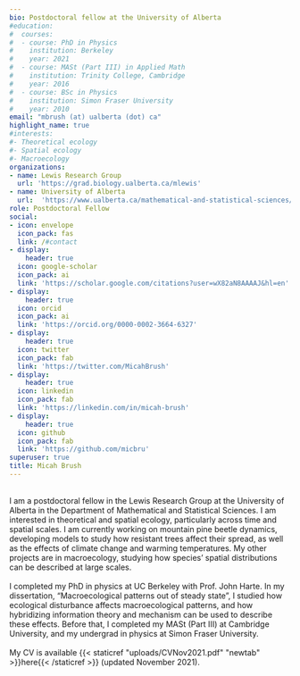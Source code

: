 ```yaml
---
bio: Postdoctoral fellow at the University of Alberta
#education:
#  courses:
#  - course: PhD in Physics
#    institution: Berkeley
#    year: 2021
#  - course: MASt (Part III) in Applied Math
#    institution: Trinity College, Cambridge
#    year: 2016
#  - course: BSc in Physics
#    institution: Simon Fraser University
#    year: 2010
email: "mbrush (at) ualberta (dot) ca"
highlight_name: true
#interests:
#- Theoretical ecology
#- Spatial ecology
#- Macroecology
organizations:
- name: Lewis Research Group
  url: 'https://grad.biology.ualberta.ca/mlewis'
- name: University of Alberta
  url:  'https://www.ualberta.ca/mathematical-and-statistical-sciences/index.html'
role: Postdoctoral Fellow
social:
- icon: envelope
  icon_pack: fas
  link: /#contact
- display:
    header: true
  icon: google-scholar
  icon_pack: ai
  link: 'https://scholar.google.com/citations?user=wX82aN8AAAAJ&hl=en'
- display:
    header: true
  icon: orcid
  icon_pack: ai
  link: 'https://orcid.org/0000-0002-3664-6327'
- display:
    header: true
  icon: twitter
  icon_pack: fab
  link: 'https://twitter.com/MicahBrush'
- display:
    header: true
  icon: linkedin
  icon_pack: fab
  link: 'https://linkedin.com/in/micah-brush'
- display:
    header: true
  icon: github
  icon_pack: fab
  link: 'https://github.com/micbru'
superuser: true
title: Micah Brush
---
```

<br>
I am a postdoctoral fellow in the Lewis Research Group at the University of Alberta in the Department of Mathematical and Statistical Sciences. I am interested in theoretical and spatial ecology, particularly across time and spatial scales. I am currently working on mountain pine beetle dynamics, developing models to study how resistant trees affect their spread, as well as the effects of climate change and warming temperatures. My other projects are in macroecology, studying how species’ spatial distributions can be described at large scales.
<br>
<br>
I completed my PhD in physics at UC Berkeley with Prof. John Harte. In my dissertation, “Macroecological patterns out of steady state”, I studied how ecological disturbance affects macroecological patterns, and how hybridizing information theory and mechanism can be used to describe these effects. Before that, I completed my MASt (Part III) at Cambridge University, and my undergrad in physics at Simon Fraser University.
<br>
<br>
My CV is available {{< staticref "uploads/CVNov2021.pdf" "newtab" >}}here{{< /staticref >}} (updated November 2021).
